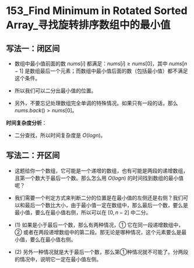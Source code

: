 # 153_Find Minimum in Rotated Sorted Array_寻找旋转排序数组中的最小值

## 写法一：闭区间

- 数组中最小值前面的数 $nums[i]$ 都满足：$nums[i] ≥ nums[0]$，其中 $nums[n−1]$ 是数组最后一个元素；而数组中最小值后面的数（包括最小值）都不满足这个条件。
- 所以我们可以二分出最小值的位置。

- 另外，不要忘记处理数组完全单调的特殊情况。如果只有一段的话，那么 $nums.back() > nums[0]$。

**时间复杂度分析**：

- 二分查找，所以时间复杂度是 $O(logn)$。

## 写法二：开区间

- 这题给你一个数组，它可能是一个递增的数组，也有可能是两段的递增数组，且第一个数大于最后一个数。那么怎么用 $O(logn)$ 的时间找到数组的最小值呢？

- 我们需要一个判定方式来判断二分的位置是在最小值的左侧还是右侧？我们可以和最后一个数比大小，由于最小值一定在数组中，那么最后一个数，要么是最小值，要么在最小值右侧，所以可以在 $[0, n-2]$ 中二分。

- (1) 如果是小于最后一个数，那么有两种情况，① 它在同一段递增数组中，② 或者在两段递增数组中的第二段。那无论是哪种情况，这个元素要么是最小值，要么在最小值右侧。

- (2) 另外一种情况就是大于最后一个数，那么第①种情况就不可能了。分两段的情况中，说明它一定在最小值左侧。